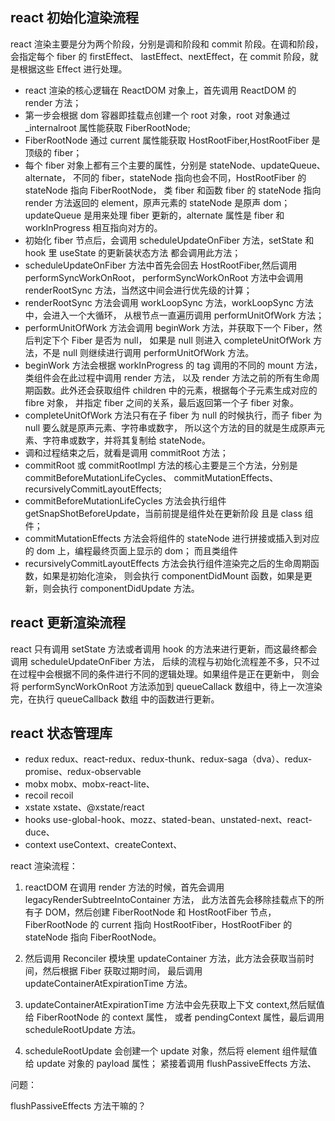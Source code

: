 ## react 初始化渲染流程

react 渲染主要是分为两个阶段，分别是调和阶段和 commit 阶段。在调和阶段，会指定每个 fiber 的 firstEffect、
lastEffect、nextEffect，在 commit 阶段，就是根据这些 Effect 进行处理。

-   react 渲染的核心逻辑在 ReactDOM 对象上，首先调用 ReactDOM 的 render 方法；
-   第一步会根据 dom 容器即挂载点创建一个 root 对象，root 对象通过\_internalroot 属性能获取 FiberRootNode;
-   FiberRootNode 通过 current 属性能获取 HostRootFiber,HostRootFiber 是顶级的 fiber；
-   每个 fiber 对象上都有三个主要的属性，分别是 stateNode、updateQueue、alternate，
    不同的 fiber，stateNode 指向也会不同，HostRootFiber 的 stateNode 指向 FiberRootNode，
    类 fiber 和函数 fiber 的 stateNode 指向 render 方法返回的 element，原声元素的 stateNode 是原声 dom；
    updateQueue 是用来处理 fiber 更新的，alternate 属性是 fiber 和 workInProgress 相互指向对方的。
-   初始化 fiber 节点后，会调用 scheduleUpdateOnFiber 方法，setState 和 hook 里 useState 的更新装状态方法
    都会调用此方法；
-   scheduleUpdateOnFiber 方法中首先会回去 HostRootFiber,然后调用 performSyncWorkOnRoot，
    performSyncWorkOnRoot 方法中会调用 renderRootSync 方法，当然这中间会进行优先级的计算；
-   renderRootSync 方法会调用 workLoopSync 方法，workLoopSync 方法中，会进入一个大循环，
    从根节点一直遍历调用 performUnitOfWork 方法；
-   performUnitOfWork 方法会调用 beginWork 方法，并获取下一个 Fiber，然后判定下个 Fiber 是否为 null，
    如果是 null 则进入 completeUnitOfWork 方法，不是 null 则继续进行调用 performUnitOfWork 方法。
-   beginWork 方法会根据 workInProgress 的 tag 调用的不同的 mount 方法，类组件会在此过程中调用 render 方法，
    以及 render 方法之前的所有生命周期函数。此外还会获取组件 children 中的元素，根据每个子元素生成对应的 fibre 对象，
    并指定 fiber 之间的关系，最后返回第一个子 fiber 对象。
-   completeUnitOfWork 方法只有在子 fiber 为 null 的时候执行，而子 fiber 为 null 要么就是原声元素、字符串或数字，
    所以这个方法的目的就是生成原声元素、字符串或数字，并将其复制给 stateNode。
-   调和过程结束之后，就看是调用 commitRoot 方法；
-   commitRoot 或 commitRootImpl 方法的核心主要是三个方法，分别是 commitBeforeMutationLifeCycles、
    commitMutationEffects、recursivelyCommitLayoutEffects;
-   commitBeforeMutationLifeCycles 方法会执行组件 getSnapShotBeforeUpdate，当前前提是组件处在更新阶段
    且是 class 组件；
-   commitMutationEffects 方法会将组件的 stateNode 进行拼接或插入到对应的 dom 上，编程最终页面上显示的 dom；
    而且类组件
-   recursivelyCommitLayoutEffects 方法会执行组件渲染完之后的生命周期函数，如果是初始化渲染，
    则会执行 componentDidMount 函数，如果是更新，则会执行 componentDidUpdate 方法。

## react 更新渲染流程

react 只有调用 setState 方法或者调用 hook 的方法来进行更新，而这最终都会调用 scheduleUpdateOnFiber 方法，
后续的流程与初始化流程差不多，只不过在过程中会根据不同的条件进行不同的逻辑处理。如果组件是正在更新中，
则会将 performSyncWorkOnRoot 方法添加到 queueCallack 数组中，待上一次渲染完，在执行 queueCallback 数组
中的函数进行更新。

## react 状态管理库

-   redux
    redux、react-redux、redux-thunk、redux-saga（dva）、redux-promise、redux-observable
-   mobx
    mobx、mobx-react-lite、
-   recoil
    recoil
-   xstate
    xstate、@xstate/react
-   hooks
    use-global-hook、mozz、stated-bean、unstated-next、react-duce、
-   context
    useContext、createContext、

react 渲染流程：

1. reactDOM 在调用 render 方法的时候，首先会调用 legacyRenderSubtreeIntoContainer 方法，
   此方法首先会移除挂载点下的所有子 DOM，然后创建 FiberRootNode 和 HostRootFiber 节点，
   FiberRootNode 的 current 指向 HostRootFiber，HostRootFiber 的 stateNode 指向 FiberRootNode。

2. 然后调用 Reconciler 模块里 updateContainer 方法，此方法会获取当前时间，然后根据 Fiber 获取过期时间，
   最后调用 updateContainerAtExpirationTime 方法。

3. updateContainerAtExpirationTime 方法中会先获取上下文 context,然后赋值给 FiberRootNode 的 context 属性，
   或者 pendingContext 属性，最后调用 scheduleRootUpdate 方法。

4. scheduleRootUpdate 会创建一个 update 对象，然后将 element 组件赋值给 update 对象的 payload 属性；
   紧接着调用 flushPassiveEffects 方法、

问题：

flushPassiveEffects 方法干嘛的？

